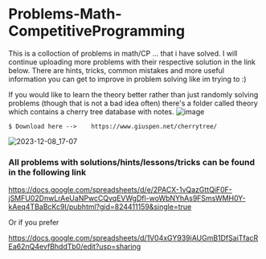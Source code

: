# Problems-Math-CompetitiveProgramming
This is a colloction of problems in math/CP ... that i have solved. I will continue uploading more problems with their respective solution in the link below. There are hints, tricks, common mistakes and more useful information you can get to improve in problem solving like im trying to :)

If you would like to learn the theory better rather than just randomly solving problems (though that is not a bad idea often) there's a folder called theory which contains a cherry tree database with notes.
![image](https://github.com/SamC4r/Problems-Math-CompetitiveProgramming/assets/75754683/ab3807d5-2fd3-4c5e-af0f-d7efa0744865)

```
$ Download here -->    https://www.giuspen.net/cherrytree/
```

![2023-12-08_17-07](https://github.com/SamC4r/Problems-Math-CompetitiveProgramming/assets/75754683/de62435b-2eca-49d9-a3c1-c9102ae06063)


### All problems with solutions/hints/lessons/tricks can be found in the following link

https://docs.google.com/spreadsheets/d/e/2PACX-1vQazGttQiF0F-jSMFU02DnwLrAeUaNPwcCQvqEVWgDfl-woWbNYhAs9FSmsWMH0Y-kAeq4TBaBcKc9I/pubhtml?gid=824411159&single=true

Or if you prefer

https://docs.google.com/spreadsheets/d/1V04xGY939iAUGmB1DfSaiTfacREa62nQ4evfBhddTb0/edit?usp=sharing

